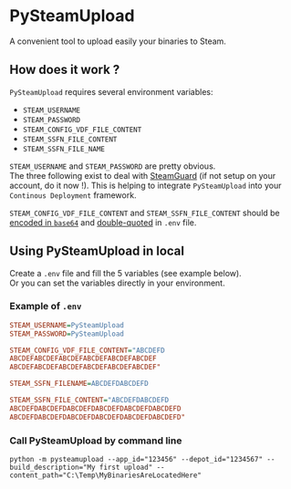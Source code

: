 # PySteamUpload

A convenient tool to upload easily your binaries to Steam.

## How does it work ?

`PySteamUpload` requires several environment variables:
- `STEAM_USERNAME`
- `STEAM_PASSWORD`
- `STEAM_CONFIG_VDF_FILE_CONTENT`
- `STEAM_SSFN_FILE_CONTENT`
- `STEAM_SSFN_FILE_NAME`

`STEAM_USERNAME` and `STEAM_PASSWORD` are pretty obvious.<br>
The three following exist to deal with [SteamGuard](https://help.steampowered.com/en/faqs/view/06B0-26E6-2CF8-254C) (if not setup on your account, do it now !).
This is helping to integrate `PySteamUpload` into your `Continous Deployment` framework.<br>

`STEAM_CONFIG_VDF_FILE_CONTENT` and `STEAM_SSFN_FILE_CONTENT` should be <u>encoded in `base64`</u> and <u>double-quoted</u> in `.env` file.

## Using PySteamUpload in local

Create a `.env` file and fill the 5 variables (see example below).<br>
Or you can set the variables directly in your environment.

### Example of `.env`
```ini
STEAM_USERNAME=PySteamUpload
STEAM_PASSWORD=PySteamUpload

STEAM_CONFIG_VDF_FILE_CONTENT="ABCDEFD
ABCDEFABCDEFABCDEFABCDEFABCDEFABCDEF
ABCDEFABCDEFABCDEFABCDEFABCDEFABCDEF"

STEAM_SSFN_FILENAME=ABCDEFDABCDEFD

STEAM_SSFN_FILE_CONTENT="ABCDEFDABCDEFD
ABCDEFDABCDEFDABCDEFDABCDEFDABCDEFDABCDEFD
ABCDEFDABCDEFDABCDEFDABCDEFDABCDEFDABCDEFD"
```

### Call PySteamUpload by command line

`python -m pysteamupload --app_id="123456" --depot_id="1234567" --build_description="My first upload" --content_path="C:\Temp\MyBinariesAreLocatedHere"`
